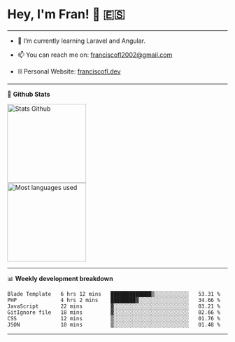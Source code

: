 # Hey, I'm Fran! 👋 :es:

-------

- 🌱 I’m currently learning Laravel and Angular.

- 📫 You can reach me on: franciscofl2002@gmail.com

- ⛓  Personal Website: [franciscofl.dev](https://www.franciscofl.dev/)

-------

📝 **Github Stats**


<div align="left">
  <img height="180em" src="https://github-readme-stats.vercel.app/api?username=franciscofl12&count_private=true&show_icons=true&theme=dracula&bg_color=-45deg,282A36,3D3344" alt="Stats Github"/>
  <br>
  <img height="180em" src="https://github-readme-stats.vercel.app/api/top-langs/?username=franciscofl12&count_private&theme=dracula&bg_color=-45deg,282A36,3D3344&layout=compact&langs_count=6" alt="Most languages used"/>
</div>

-------

📊 **Weekly development breakdown**


<!--START_SECTION:waka-->

```text
Blade Template   6 hrs 12 mins   █████████████▒░░░░░░░░░░░   53.31 %
PHP              4 hrs 2 mins    ████████▓░░░░░░░░░░░░░░░░   34.66 %
JavaScript       22 mins         ▓░░░░░░░░░░░░░░░░░░░░░░░░   03.21 %
GitIgnore file   18 mins         ▓░░░░░░░░░░░░░░░░░░░░░░░░   02.66 %
CSS              12 mins         ▒░░░░░░░░░░░░░░░░░░░░░░░░   01.76 %
JSON             10 mins         ▒░░░░░░░░░░░░░░░░░░░░░░░░   01.48 %
```

<!--END_SECTION:waka-->

-------

